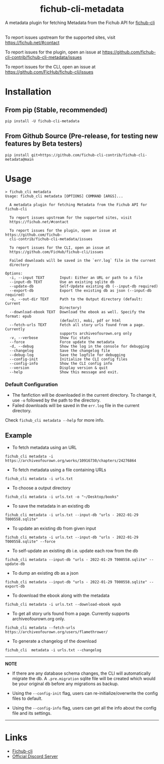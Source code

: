 <h1 align="center">fichub-cli-metadata</h1>

A metadata plugin for fetching Metadata from the Fichub API for [fichub-cli](https://github.com/FicHub/fichub-cli/)<br><br>

To report issues upstream for the supported sites, visit https://fichub.net/#contact<br>

To report issues for the plugin, open an issue at https://github.com/fichub-cli-contrib/fichub-cli-metadata/issues<br>

To report issues for the CLI, open an issue at https://github.com/FicHub/fichub-cli/issues<br>

# Installation

## From pip (Stable, recommended)

```
pip install -U fichub-cli-metadata
```

## From Github Source (Pre-release, for testing new features by Beta testers)

```
pip install git+https://github.com/fichub-cli-contrib/fichub-cli-metadata@main
```

# Usage

```
> fichub_cli metadata
Usage: fichub_cli metadata [OPTIONS] COMMAND [ARGS]...

  A metadata plugin for fetching Metadata from the Fichub API for fichub-cli

  To report issues upstream for the supported sites, visit
  https://fichub.net/#contact

  To report issues for the plugin, open an issue at https://github.com/fichub-
  cli-contrib/fichub-cli-metadata/issues

  To report issues for the CLI, open an issue at
  https://github.com/FicHub/fichub-cli/issues

  Failed downloads will be saved in the `err.log` file in the current
  directory

Options:
  -i, --input TEXT       Input: Either an URL or path to a file
  --input-db TEXT        Use an existing sqlite db
  --update-db            Self-Update existing db (--input-db required)
  --export-db            Export the existing db as json (--input-db required)
  -o, --out-dir TEXT     Path to the Output directory (default: Current
                         Directory)
  --download-ebook TEXT  Download the ebook as well. Specify the format: epub
                         (default), mobi, pdf or html
  --fetch-urls TEXT      Fetch all story urls found from a page. Currently
                         supports archiveofourown.org only
  -v, --verbose          Show fic stats
  --force                Force update the metadata
  -d, --debug            Show the log in the console for debugging
  --changelog            Save the changelog file
  --debug-log            Save the logfile for debugging
  --config-init          Initialize the CLI config files
  --config-info          Show the CLI config info
  --version              Display version & quit
  --help                 Show this message and exit.
```

### Default Configuration

- The fanfiction will be downloaded in the current directory. To change it, use `-o` followed by the path to the directory.
- Failed downloads will be saved in the `err.log` file in the current directory.

Check `fichub_cli metadata --help` for more info.

## Example

- To fetch metadata using an URL

```
fichub_cli metadata -i https://archiveofourown.org/works/10916730/chapters/24276864
```

- To fetch metadata using a file containing URLs

```
fichub_cli metadata -i urls.txt
```

- To choose a output directory

```
fichub_cli metadata -i urls.txt -o "~/Desktop/books"
```

- To save the metadata in an existing db

```
fichub_cli metadata -i urls.txt --input-db "urls - 2022-01-29 T000558.sqlite"
```

- To update an existing db from given input

```
fichub_cli metadata -i urls.txt --input-db "urls - 2022-01-29 T000558.sqlite" --force
```

- To self-update an existing db i.e. update each row from the db

```
fichub_cli metadata --input-db "urls - 2022-01-29 T000558.sqlite" --update-db
```

- To dump an existing db as a json

```
fichub_cli metadata --input-db "urls - 2022-01-29 T000558.sqlite" --export-db
```

- To download the ebook along with the metadata

```
fichub_cli metadata -i urls.txt --download-ebook epub
```

- To get all story urls found from a page. Currently supports archiveofourown.org only.

```
fichub_cli metadata --fetch-urls https://archiveofourown.org/users/flamethrower/
```

- To generate a changelog of the download

```
fichub_cli  metadata -i urls.txt --changelog
```

---

**NOTE**

- If there are any database schema changes, the CLI will automatically migrate the db. A `.pre.migration` sqlite file will be created which would be your original db before any migrations as backup.

- Using the `--config-init` flag, users can re-initialize/overwrite the config files to default.

- Using the `--config-info` flag, users can get all the info about the config file and its settings.

---

# Links

- [Fichub-cli](https://github.com/FicHub/fichub-cli/)
- [Official Discord Server](https://discord.gg/sByBAhX)
